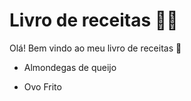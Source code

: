 # Livro de receitas 👨‍🍳



Olá!  Bem vindo ao meu livro de receitas 🍴

- Almondegas de queijo

- Ovo Frito
